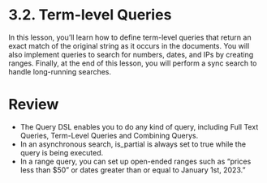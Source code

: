 # 3.2. Term-level Queries

In this lesson, you’ll learn how to define term-level queries that return an exact match of the original string as it occurs in the documents. You will also implement queries to search for numbers, dates, and IPs by creating ranges. Finally, at the end of this lesson, you will perform a sync search to handle long-running searches.


# Review

- The Query DSL enables you to do any kind of query, including Full Text Queries, Term-Level Queries and Combining Querys.
- In an asynchronous search, is_partial is always set to true while the query is being executed.
- In a range query, you can set up open-ended ranges such as “prices less than $50” or dates greater than or equal to January 1st, 2023.” 
